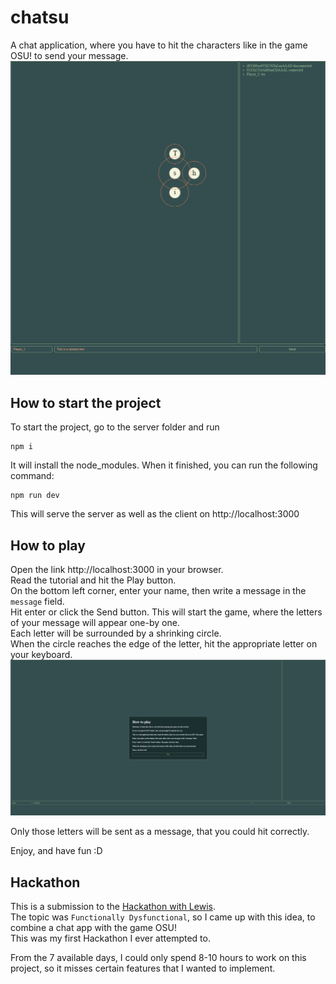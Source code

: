 # chatsu
A chat application, where you have to hit the characters like in the game OSU! to send your message.
![Gameplay](screenshot2.png?raw=true "Gameplay")

## How to start the project
To start the project, go to the server folder and run 
```
npm i
```
It will install the node_modules. When it finished, you can run the following command:
```
npm run dev
```
This will serve the server as well as the client on http://localhost:3000

## How to play
Open the link http://localhost:3000 in your browser.  
Read the tutorial and hit the Play button.  
On the bottom left corner, enter your name, then write a message in the `message` field.  
Hit enter or click the Send button.
This will start the game, where the letters of your message will appear one-by one.  
Each letter will be surrounded by a shrinking circle.  
When the circle reaches the edge of the letter, hit the appropriate letter on your keyboard.  
![How to play](screenshot1.png?raw=true "How to play")

Only those letters will be sent as a message, that you could hit correctly.

Enjoy, and have fun :D

## Hackathon
This is a submission to the [Hackathon with Lewis](https://hackathon.lewismenelaws.com/).  
The topic was `Functionally Dysfunctional`, so I came up with this idea, to combine a chat app with the game OSU!  
This was my first Hackathon I ever attempted to.  

From the 7 available days, I could only spend 8-10 hours to work on this project, so it misses certain features that I wanted to implement.  
